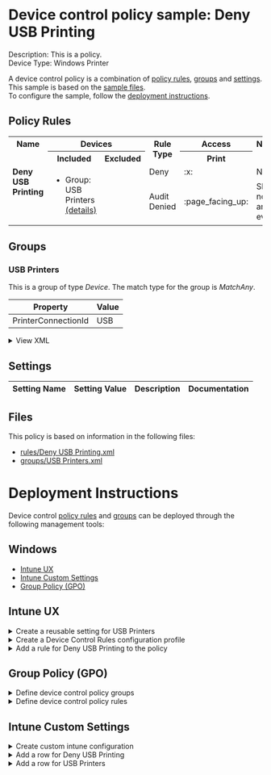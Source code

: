 # Device control policy sample: Deny USB Printing

Description: This is a policy.              
Device Type: Windows Printer

A device control policy is a combination of [policy rules](#policy-rules), [groups](#groups) and [settings](#settings).  
This sample is based on the [sample files](#files).  
To configure the sample, follow the [deployment instructions](#deployment-instructions).  

## Policy Rules


<table>
    <tr>
        <th rowspan="2" valign="top">Name</th>
        <th colspan="2" valign="top"><center>Devices</center></th>
        <th rowspan="2" valign="top">Rule Type</th>
        <th colspan="1" valign="top"><center>Access</center></th>
        <th rowspan="2" valign="top">Notification</th>
        <th rowspan="2" valign="top">Conditions</th>
    </tr>
    <tr>
        <th>Included</th>
        <th>Excluded</th>
        <th>Print</th>
        </tr><tr>
            <td rowspan="2" valign="top"><b>Deny USB Printing</b></td>
            <td rowspan="2 valign="top">
                <ul><li>Group: USB Printers<a href="#usb-printers" title="MatchAny {'PrinterConnectionId': 'USB'}"> (details)</a>  
</ul>
            </td>
            <td rowspan="2" valign="top">
                <ul></ul>
            </td>
            <td>Deny</td>
            <td>:x:</td>
            <td>None (0)</td> 
            <td>
                <center>-</center></td>
        </tr><tr>
            <td>Audit Denied</td>
            <td>:page_facing_up:</td>
            <td>Show notification and Send event (3)</td>
            <td> 
                <center>-</center></td>
        </tr></table>


## Groups


### USB Printers



This is a group of type *Device*. 
The match type for the group is *MatchAny*.


|  Property | Value |
|-----------|-------|
| PrinterConnectionId | USB |





<details>
<summary>View XML</summary>

```xml
<Group Id="{08eb7cf0-44fb-411c-aeb0-f2a771e6c302}" Type="Device">
	<!-- ./Vendor/MSFT/Defender/Configuration/DeviceControl/PolicyGroups/%7B08eb7cf0-44fb-411c-aeb0-f2a771e6c302%7D/GroupData -->
	<Name>USB Printers</Name>
	<MatchType>MatchAny</MatchType>
	<DescriptorIdList>
		<PrinterConnectionId>USB</PrinterConnectionId>
	</DescriptorIdList>
</Group>
```
</details>


## Settings






| Setting Name |  Setting Value | Description |Documentation |
|--------------|----------------|-------------|---------------|


## Files
This policy is based on information in the following files:

- [rules/Deny USB Printing.xml](rules/Deny%20USB%20Printing.xml)
- [groups/USB Printers.xml](groups/USB%20Printers.xml)


# Deployment Instructions

Device control [policy rules](#policy-rules) and [groups](#groups) can be deployed through the following management tools:


## Windows
- [Intune UX](#intune-ux)
- [Intune Custom Settings](#intune-custom-settings)
- [Group Policy (GPO)](#group-policy-gpo)





## Intune UX

<details>
<summary>Create a reusable setting for USB Printers</summary> 

   1. Navigate to Home > Endpoint Security > Attack Surface Reduction
   2. Click on Reusable Settings
   3. Click (+) Add
   4. Enter the *USB Printers* for the name.  
   5. Optionally, enter a description
   6. Click on "Next"
   
   1. Create an entry for  *PrinterConnectionId* = *USB* 
        1. Click (+) Add
        2. Select "Reusable storage"
        3. Click on "Configure setting"    
        4. Enter *PrinterConnectionId( USB )* for Name
        5. Enter *USB* for PrinterConnectionId
        6. Click "Save"


   
   7. Set the match type drop down to MatchAny
   8. Click "Next"
   9. Click "Add"
</details>
<details>
<summary>Create a Device Control Rules configuration profile</summary>  

   1. Navigate to Home > Endpoint Security > Attack Surface Reduction
   2. Click on "Create Policy"
   3. Under Platform, select "Windows 10 and later"
   4. Under Profile, select "Device Control Rules"
   5. Click "Create"
   6. Under Name, enter **
   7. Optionally, enter a description
   8. Click "Next"
</details>


<details>
<summary>Add a rule for Deny USB Printing to the policy</summary>


   1. Click on "+ Set reusable settings" under Included Id

   1. Click on *USB Printers*

   1. Click on "Select"


   1. Click on "+ Edit Entry"
   1. Enter *Deny USB Printing* for the name



   1. Select *Deny* from "Type"
   1. Select *None* from "Options"
   1. Select *Print* from "Access mask"




   1. Add another entry.  Click on "+ Add"

   1. Select *Audit Denied* from "Type"
   1. Select *Show notification and Send event* from "Options"
   1. Select *Print* from "Access mask"


   1. Click "OK"
</details>



## Group Policy (GPO)
<details>
<summary>Define device control policy groups</summary>

   1. Go to Computer Configuration > Administrative Templates > Windows Components > Microsoft Defender Antivirus > Device Control > Define device control policy groups.
   2. Save the XML below to a network share.
```xml
<Groups>
	<Group Id="{08eb7cf0-44fb-411c-aeb0-f2a771e6c302}" Type="Device">
		<!-- ./Vendor/MSFT/Defender/Configuration/DeviceControl/PolicyGroups/%7B08eb7cf0-44fb-411c-aeb0-f2a771e6c302%7D/GroupData -->
		<Name>USB Printers</Name>
		<MatchType>MatchAny</MatchType>
		<DescriptorIdList>
			<PrinterConnectionId>USB</PrinterConnectionId>
		</DescriptorIdList>
	</Group>
</Groups>
```
   3. In the Define device control policy groups window, select *Enabled* and specify the network share file path containing the XML groups data.
</details>

<details>
<summary>Define device control policy rules</summary>
 
  1. Go to Computer Configuration > Administrative Templates > Windows Components > Microsoft Defender Antivirus > Device Control > Define device control policy rules.
  2. Save the XML below to a network share.
```xml
<PolicyRules>
	<PolicyRule Id="{32a04c63-912f-42cb-8a9c-e145890807dc}" >
		<!-- ./Vendor/MSFT/Defender/Configuration/DeviceControl/PolicyRules/%7B32a04c63-912f-42cb-8a9c-e145890807dc%7D/RuleData -->
		<Name>Deny USB Printing</Name>
		<IncludedIdList>
			<GroupId>{08eb7cf0-44fb-411c-aeb0-f2a771e6c302}</GroupId>
		</IncludedIdList>
		<ExcludedIdList>
		</ExcludedIdList>
		<Entry Id="{97d4a23a-36ab-40ef-9d3e-8e112e476223}">
			<Type>Deny</Type>
			<AccessMask>64</AccessMask>
			<Options>0</Options>
		</Entry>
		<Entry Id="{ce88a237-6282-4d1f-a6b7-f5d47c333fdc}">
			<Type>AuditDenied</Type>
			<AccessMask>64</AccessMask>
			<Options>3</Options>
		</Entry>
	</PolicyRule>
</PolicyRules>
```
  3. In the Define device control policy rules window, select *Enabled*, and enter the network share file path containing the XML rules data.
</details>

## Intune Custom Settings

<details>
<summary>Create custom intune configuration</summary>

   1. Navigate to Devices > Configuration profiles
   2. Click Create (New Policy)
   3. Select Platform "Windows 10 and Later"
   4. Select Profile "Templates"
   5. Select Template Name "Custom"
   6. Click "Create"
   7. Under Name, enter **
   8. Optionally, enter a description
   9. Click "Next" 
</details>
<details>
<summary>Add a row for Deny USB Printing</summary>  
   
   1. Click "Add"
   2. For Name, enter *Deny USB Printing*
   3. For Description, enter **
   4. For OMA-URI, enter  *./Vendor/MSFT/Defender/Configuration/DeviceControl/PolicyRules/%7B32a04c63-912f-42cb-8a9c-e145890807dc%7D/RuleData*
   5. For Data type, select *String (XML File)*
   
        
   6. For Custom XML, select  */workspaces/mdatp-devicecontrol/Examples/deny_usb_print/windows/devicecontrol/rules/Deny USB Printing.xml*
         
   
   7. Click "Save"
</details>
<details>
<summary>Add a row for USB Printers</summary>  
   
   1. Click "Add"
   2. For Name, enter *USB Printers*
   3. For Description, enter **
   4. For OMA-URI, enter  *./Vendor/MSFT/Defender/Configuration/DeviceControl/PolicyGroups/%7B08eb7cf0-44fb-411c-aeb0-f2a771e6c302%7D/GroupData*
   5. For Data type, select *String (XML File)*
   
        
   6. For Custom XML, select  */workspaces/mdatp-devicecontrol/Examples/deny_usb_print/windows/devicecontrol/groups/USB Printers.xml*
         
   
   7. Click "Save"
</details>




